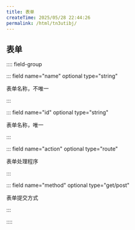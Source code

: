 ```yaml
---
title: 表单
createTime: 2025/05/28 22:44:26
permalink: /html/tn3utibj/
---
```


## 表单

:::: field-group

::: field name="name" optional type="string" 

表单名称，不唯一

:::

::: field name="id" optional type="string" 

表单名称，唯一

:::

::: field name="action" optional type="route" 

表单处理程序

:::

::: field name="method" optional type="get/post" 

表单提交方式

:::

::::
